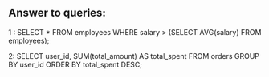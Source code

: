 ## Answer to queries:

1 :  SELECT * 
FROM employees
WHERE salary > (SELECT AVG(salary) FROM employees);
  

2:   SELECT user_id, SUM(total_amount) AS total_spent
FROM orders
GROUP BY user_id
ORDER BY total_spent DESC;
